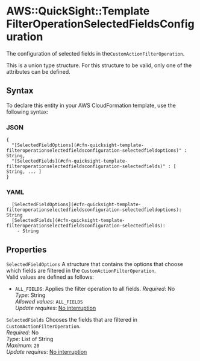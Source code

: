 # AWS::QuickSight::Template FilterOperationSelectedFieldsConfiguration<a name="aws-properties-quicksight-template-filteroperationselectedfieldsconfiguration"></a>

The configuration of selected fields in the`CustomActionFilterOperation`\.

This is a union type structure\. For this structure to be valid, only one of the attributes can be defined\.

## Syntax<a name="aws-properties-quicksight-template-filteroperationselectedfieldsconfiguration-syntax"></a>

To declare this entity in your AWS CloudFormation template, use the following syntax:

### JSON<a name="aws-properties-quicksight-template-filteroperationselectedfieldsconfiguration-syntax.json"></a>

```
{
  "[SelectedFieldOptions](#cfn-quicksight-template-filteroperationselectedfieldsconfiguration-selectedfieldoptions)" : String,
  "[SelectedFields](#cfn-quicksight-template-filteroperationselectedfieldsconfiguration-selectedfields)" : [ String, ... ]
}
```

### YAML<a name="aws-properties-quicksight-template-filteroperationselectedfieldsconfiguration-syntax.yaml"></a>

```
  [SelectedFieldOptions](#cfn-quicksight-template-filteroperationselectedfieldsconfiguration-selectedfieldoptions): String
  [SelectedFields](#cfn-quicksight-template-filteroperationselectedfieldsconfiguration-selectedfields): 
    - String
```

## Properties<a name="aws-properties-quicksight-template-filteroperationselectedfieldsconfiguration-properties"></a>

`SelectedFieldOptions`  <a name="cfn-quicksight-template-filteroperationselectedfieldsconfiguration-selectedfieldoptions"></a>
A structure that contains the options that choose which fields are filtered in the `CustomActionFilterOperation`\.  
Valid values are defined as follows:  
+  `ALL_FIELDS`: Applies the filter operation to all fields\.
*Required*: No  
*Type*: String  
*Allowed values*: `ALL_FIELDS`  
*Update requires*: [No interruption](https://docs.aws.amazon.com/AWSCloudFormation/latest/UserGuide/using-cfn-updating-stacks-update-behaviors.html#update-no-interrupt)

`SelectedFields`  <a name="cfn-quicksight-template-filteroperationselectedfieldsconfiguration-selectedfields"></a>
Chooses the fields that are filtered in `CustomActionFilterOperation`\.  
*Required*: No  
*Type*: List of String  
*Maximum*: `20`  
*Update requires*: [No interruption](https://docs.aws.amazon.com/AWSCloudFormation/latest/UserGuide/using-cfn-updating-stacks-update-behaviors.html#update-no-interrupt)